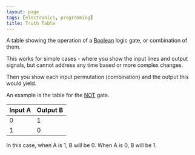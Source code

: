 ```yaml
---
layout: page
tags: [electronics, programming]
title: Truth Table
---
```

A table showing the operation of a [Boolean](boolean.html) logic gate, or combination of them.

This works for simple cases - where you show the input lines and output signals, but cannot address any time based or more complex changes.

Then you show each input permutation (combination) and the output this would yield.

An example is the table for the [NOT](not.html) gate.

| Input A | Output B |
| ------- | -------- |
|    0    |    1     |
|    1    |    0     |

In this case, when A is 1, B will be 0. When A is 0, B will be 1.
